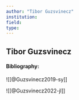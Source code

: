 ```yaml
---
author: "Tibor Guzsvinecz"
institution:
field:
type:
---
```


## Tibor Guzsvinecz
#### Bibliography:

![[@Guzsvinecz2019-sy]]

![[@Guzsvinecz2022-jl]]